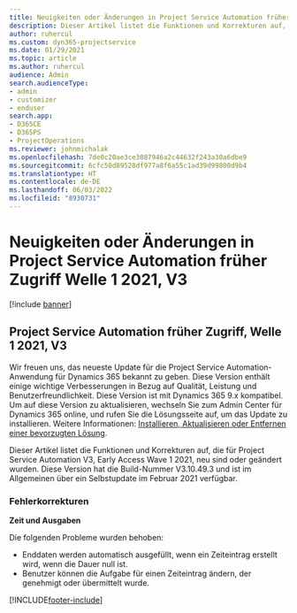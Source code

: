 ```yaml
---
title: Neuigkeiten oder Änderungen in Project Service Automation früher Zugriff Welle 1 2021, V3
description: Dieser Artikel listet die Funktionen und Korrekturen auf, die in Project Service Automation Early Access Wave 1 2021, V3, verfügbar sind.
author: ruhercul
ms.custom: dyn365-projectservice
ms.date: 01/29/2021
ms.topic: article
ms.author: ruhercul
audience: Admin
search.audienceType:
- admin
- customizer
- enduser
search.app:
- D365CE
- D365PS
- ProjectOperations
ms.reviewer: johnmichalak
ms.openlocfilehash: 7de0c20ae3ce3087946a2c44632f243a30a6dbe9
ms.sourcegitcommit: 6cfc50d89528df977a8f6a55c1ad39d99800d9b4
ms.translationtype: HT
ms.contentlocale: de-DE
ms.lasthandoff: 06/03/2022
ms.locfileid: "8930731"
---
```

# <a name="whats-new-or-changed-in-project-service-automation-early-access-wave-1-2021-v3"></a>Neuigkeiten oder Änderungen in Project Service Automation früher Zugriff Welle 1 2021, V3

[!include [banner](../includes/psa-now-project-operations.md)]

## <a name="project-service-automation-early-access-wave-1-2021-v3"></a>Project Service Automation früher Zugriff, Welle 1 2021, V3

Wir freuen uns, das neueste Update für die Project Service Automation-Anwendung für Dynamics 365 bekannt zu geben. Diese Version enthält einige wichtige Verbesserungen in Bezug auf Qualität, Leistung und Benutzerfreundlichkeit. Diese Version ist mit Dynamics 365 9.x kompatibel. Um auf diese Version zu aktualisieren, wechseln Sie zum Admin Center für Dynamics 365 online, und rufen Sie die Lösungsseite auf, um das Update zu installieren. Weitere Informationen: [Installieren, Aktualisieren oder Entfernen einer bevorzugten Lösung](/power-platform/admin/install-remove-preferred-solution).

Dieser Artikel listet die Funktionen und Korrekturen auf, die für Project Service Automation V3, Early Access Wave 1 2021, neu sind oder geändert wurden. Diese Version hat die Build-Nummer V3.10.49.3 und ist im Allgemeinen über ein Selbstupdate im Februar 2021 verfügbar.


### <a name="bug-fixes"></a>Fehlerkorrekturen

**Zeit und Ausgaben**

Die folgenden Probleme wurden behoben:

- Enddaten werden automatisch ausgefüllt, wenn ein Zeiteintrag erstellt wird, wenn die Dauer null ist.
- Benutzer können die Aufgabe für einen Zeiteintrag ändern, der genehmigt oder übermittelt wurde.


[!INCLUDE[footer-include](../includes/footer-banner.md)]

